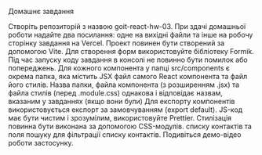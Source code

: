 Домашнє завдання

Створіть репозиторій з назвою goit-react-hw-03. При здачі домашньої роботи
надайте два посилання: одне на вихідні файли та інше на робочу сторінку завдання
на Vercel. Проект повинен бути створений за допомогою Vite. Для створення форм
використовуйте бібліотеку Formik. Під час запуску коду завдання в консолі не
повинно бути помилок або попереджень. Для кожного компонента у папці
src/components є окрема папка, яка містить JSX файл самого React компонента та
файл його стилів. Назва папки, файла компонента (з розширенням .jsx) та файла
стилів (перед .module.css) однакова і відповідає назвам, вказаним у завданнях
(якщо вони були) Для експорту компонентів використовується експорт за
замовчуванням (export default). JS-код має бути чистим і зрозумілим,
використовуйте Prettier. Стилізація повинна бути виконана за допомогою
CSS-модулів. списку контактів та поля пошуку для фільтрації списку контактів.
Подивіться демо-відео роботи застосунку.
